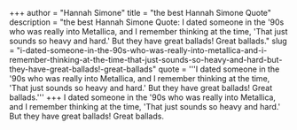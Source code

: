 +++
author = "Hannah Simone"
title = "the best Hannah Simone Quote"
description = "the best Hannah Simone Quote: I dated someone in the '90s who was really into Metallica, and I remember thinking at the time, 'That just sounds so heavy and hard.' But they have great ballads! Great ballads."
slug = "i-dated-someone-in-the-90s-who-was-really-into-metallica-and-i-remember-thinking-at-the-time-that-just-sounds-so-heavy-and-hard-but-they-have-great-ballads!-great-ballads"
quote = '''I dated someone in the '90s who was really into Metallica, and I remember thinking at the time, 'That just sounds so heavy and hard.' But they have great ballads! Great ballads.'''
+++
I dated someone in the '90s who was really into Metallica, and I remember thinking at the time, 'That just sounds so heavy and hard.' But they have great ballads! Great ballads.
